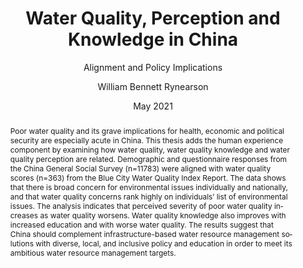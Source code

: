 ---
title: Water Quality, Perception and Knowledge in China
subtitle: Alignment and Policy Implications
author: William Bennett Rynearson
date: May 2021
lang: en-US
keywords: water quality, water pollution, environmental knowledge, environmental perception
abstract: Poor water quality and its grave implications for health, economic and political security are especially acute in China. This thesis adds the human experience component by examining how water quality, water quality knowledge and water quality perception are related. Demographic and questionnaire responses from the China General Social Survey (n=11783) were aligned with water quality scores (n=363) from the Blue City Water Quality Index Report. The data shows that there is broad concern for environmental issues individually and nationally, and that water quality concerns rank highly on individuals’ list of environmental issues. The analysis indicates that perceived severity of poor water quality increases as water quality worsens. Water quality knowledge also improves with increased education and with worse water quality. The results suggest that China should complement infrastructure-based water resource management solutions with diverse, local, and inclusive policy and education in order to meet its ambitious water resource management targets.
---